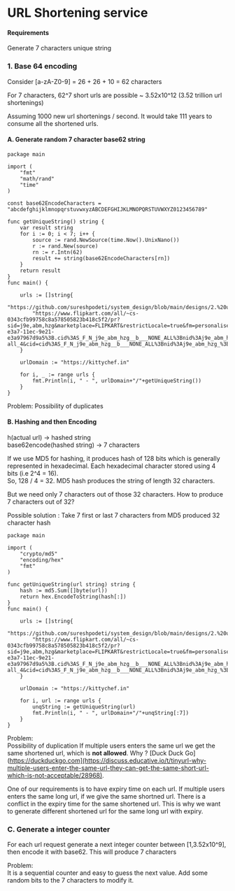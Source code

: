 # URL Shortening service

#### Requirements
Generate 7 characters unique string

### 1. Base 64 encoding
Consider [a-zA-Z0-9] = 26 + 26 + 10 = 62 characters 

For 7 characters, 62^7 short urls are possible ~ 3.52x10^12 (3.52 trillion url shortenings)

Assuming 1000 new url shortenings / second. It would take 111 years to consume all the shortened urls.  

#### A. Generate random 7 character base62 string

	package main

	import (
		"fmt"
		"math/rand"
		"time"
	)

	const base62EncodeCharacters = "abcdefghijklmnopqrstuvwxyzABCDEFGHIJKLMNOPQRSTUVWXYZ0123456789"

	func getUniqueString() string {
		var result string
		for i := 0; i < 7; i++ {
			source := rand.NewSource(time.Now().UnixNano())
			r := rand.New(source)
			rn := r.Intn(62)
			result += string(base62EncodeCharacters[rn])
		}
		return result
	}
	func main() {

		urls := []string{
			"https://github.com/sureshpodeti/system_design/blob/main/designs/2.%20url%20shortening%20service.md",
			"https://www.flipkart.com/all/~cs-0343cfb99758c8a578505823b418c5f2/pr?sid=j9e,abm,hzg&marketplace=FLIPKART&restrictLocale=true&fm=personalisedRecommendation%2FC5&iid=R%3Ag%3Bpt%3Ahp%3Buid%3Ab88721dc-e3a7-11ec-9e21-e3a97967d9a5%3B.cid%3AS_F_N_j9e_abm_hzg__b___NONE_ALL%3Bnid%3Aj9e_abm_hzg_%3Bet%3AS%3Beid%3Aj9e_abm_hzg_%3Bmp%3AF%3Bct%3Ab%3B&ssid=0nagg6i2kzc8ie4g1654307004898&otracker=hp_reco_Summer%2B%252722%2BEssentials_1_4.dealCard.OMU_cid%3AS_F_N_j9e_abm_hzg__b___NONE_ALL%3Bnid%3Aj9e_abm_hzg_%3Bet%3AS%3Beid%3Aj9e_abm_hzg_%3Bmp%3AF%3Bct%3Ab%3B_4&otracker1=hp_reco_SECTIONED_manualRanking_personalisedRecommendation%2FC5_Summer%2B%252722%2BEssentials_DESKTOP_HORIZONTAL_dealCard_cc_1_NA_view-all_4&cid=cid%3AS_F_N_j9e_abm_hzg__b___NONE_ALL%3Bnid%3Aj9e_abm_hzg_%3Bet%3AS%3Beid%3Aj9e_abm_hzg_%3Bmp%3AF%3Bct%3Ab%3B",
		}

		urlDomain := "https://kittychef.in"

		for i, _ := range urls {
			fmt.Println(i, " - ", urlDomain+"/"+getUniqueString())
		}
	}



Problem:
Possibility of duplicates

#### B. Hashing and then Encoding

h(actual url) -> hashed string<br>
base62encode(hashed string) -> 7 characters

If we use MD5 for hashing, it produces hash of 128 bits which is generally represented in hexadecimal. Each hexadecimal character stored using 4 bits (i.e 2^4 = 16).<br>
So, 128 / 4 = 32. MD5 hash produces the string of length 32 characters.

But we need only 7 characters out of those 32 characters. How to produce 7 characters out of 32?

Possible solution : Take 7 first or last 7 characters from MD5 produced 32 character hash

	package main

	import (
		"crypto/md5"
		"encoding/hex"
		"fmt"
	)

	func getUniqueString(url string) string {
		hash := md5.Sum([]byte(url))
		return hex.EncodeToString(hash[:])
	}
	func main() {

		urls := []string{
			"https://github.com/sureshpodeti/system_design/blob/main/designs/2.%20url%20shortening%20service.md",
			"https://www.flipkart.com/all/~cs-0343cfb99758c8a578505823b418c5f2/pr?sid=j9e,abm,hzg&marketplace=FLIPKART&restrictLocale=true&fm=personalisedRecommendation%2FC5&iid=R%3Ag%3Bpt%3Ahp%3Buid%3Ab88721dc-e3a7-11ec-9e21-e3a97967d9a5%3B.cid%3AS_F_N_j9e_abm_hzg__b___NONE_ALL%3Bnid%3Aj9e_abm_hzg_%3Bet%3AS%3Beid%3Aj9e_abm_hzg_%3Bmp%3AF%3Bct%3Ab%3B&ssid=0nagg6i2kzc8ie4g1654307004898&otracker=hp_reco_Summer%2B%252722%2BEssentials_1_4.dealCard.OMU_cid%3AS_F_N_j9e_abm_hzg__b___NONE_ALL%3Bnid%3Aj9e_abm_hzg_%3Bet%3AS%3Beid%3Aj9e_abm_hzg_%3Bmp%3AF%3Bct%3Ab%3B_4&otracker1=hp_reco_SECTIONED_manualRanking_personalisedRecommendation%2FC5_Summer%2B%252722%2BEssentials_DESKTOP_HORIZONTAL_dealCard_cc_1_NA_view-all_4&cid=cid%3AS_F_N_j9e_abm_hzg__b___NONE_ALL%3Bnid%3Aj9e_abm_hzg_%3Bet%3AS%3Beid%3Aj9e_abm_hzg_%3Bmp%3AF%3Bct%3Ab%3B",
		}

		urlDomain := "https://kittychef.in"

		for i, url := range urls {
			unqString := getUniqueString(url)
			fmt.Println(i, " - ", urlDomain+"/"+unqString[:7])
		}
	}


Problem:<br>
Possibility of duplication
If multiple users enters the same url we get the same shortened url, which is **not allowed**. 
Why ? [Duck Duck Go](https://duckduckgo.com](https://discuss.educative.io/t/tinyurl-why-multiple-users-enter-the-same-url-they-can-get-the-same-short-url-which-is-not-acceptable/28968).

One of our requirements is to have expiry time on each url. If multiple users enters the same long url, if we give the same shortned url.
There is a conflict in the expiry time for the same shortened url. This is why we want to generate different shortened url for the same long url with expiry.


### C. Generate a integer counter
For each url request generate a next integer counter between [1,3.52x10^9], then encode it with base62. This will produce 7 characters

Problem: <br>
It is a sequential counter and easy to guess the next value. Add some random bits to the 7 characters to modify it.
